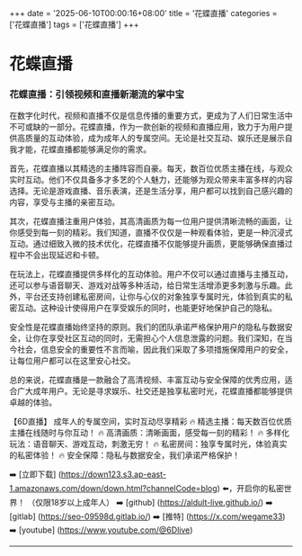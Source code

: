 +++
date = '2025-06-10T00:00:16+08:00'
title = '花蝶直播'
categories = ['花蝶直播']
tags = ['花蝶直播']
+++

# 花蝶直播

### 花蝶直播：引领视频和直播新潮流的掌中宝

在数字化时代，视频和直播不仅是信息传播的重要方式，更成为了人们日常生活中不可或缺的一部分。花蝶直播，作为一款创新的视频和直播应用，致力于为用户提供高质量的互动体验，成为成年人的专属空间。无论是社交互动、娱乐还是展示自我才能，花蝶直播都能够满足你的需求。

首先，花蝶直播以其精选的主播阵容而自豪。每天，数百位优质主播在线，与观众实时互动。他们不仅具备多才多艺的个人魅力，还能够为观众带来丰富多样的内容选择。无论是游戏直播、音乐表演，还是生活分享，用户都可以找到自己感兴趣的内容，享受与主播的亲密互动。

其次，花蝶直播注重用户体验，其高清画质为每一位用户提供清晰流畅的画面，让你感受到每一刻的精彩。我们知道，直播不仅仅是一种观看体验，更是一种沉浸式互动。通过细致入微的技术优化，花蝶直播不仅能够提升画质，更能够确保直播过程中不会出现延迟和卡顿。

在玩法上，花蝶直播提供多样化的互动体验。用户不仅可以通过直播与主播互动，还可以参与语音聊天、游戏对战等多种活动，给日常生活增添更多刺激与乐趣。此外，平台还支持创建私密房间，让你与心仪的对象独享专属时光，体验到真实的私密互动。这种设计使得用户在享受娱乐的同时，也能更好地保护自己的隐私。

安全性是花蝶直播始终坚持的原则。我们的团队承诺严格保护用户的隐私与数据安全，让你在享受社区互动的同时，无需担心个人信息泄露的问题。我们深知，在当今社会，信息安全的重要性不言而喻，因此我们采取了多项措施保障用户的安全，让每位用户都可以在这里安心社交。

总的来说，花蝶直播是一款融合了高清视频、丰富互动与安全保障的优秀应用，适合广大成年用户。无论是寻求娱乐、社交还是独享私密时光，花蝶直播都能够提供卓越的体验。

【6D直播】
成年人的专属空间，实时互动尽享精彩
🔥 精选主播：每天数百位优质主播在线随时与你互动！
🔥 高清画质：清晰画面，感受每一刻的精彩！
🔥 多样化玩法：语音聊天、游戏互动，刺激无穷！
🔥 私密房间：独享专属时光，体验真实的私密体验！
🔥 安全保障：隐私与数据安全，我们承诺严格保护！

➡️ [立即下载] (https://down123.s3.ap-east-1.amazonaws.com/down/down.html?channelCode=blog) ⬅️，开启你的私密世界！ 
（仅限18岁以上成年人）
➡️ [github] (https://aldult-live.github.io/) 
➡️ [gitlab] (https://seo-09598d.gitlab.io/) 
➡️ [推特] (https://x.com/wegame33) 
➡️ [youtube] (https://www.youtube.com/@6Dlive)

---
